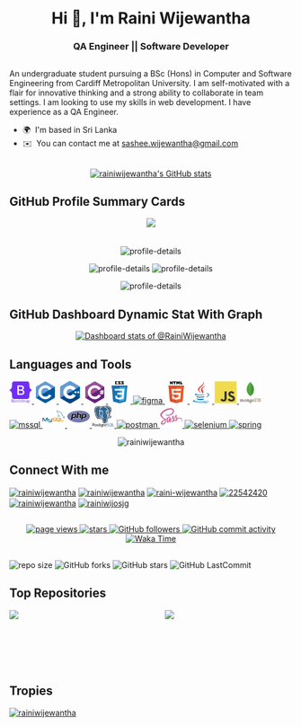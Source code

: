 <h1 align="center">Hi 👋, I'm Raini Wijewantha</h1>

<h3 align="center">QA Engineer || Software Developer</h3>

## 

An undergraduate student pursuing a BSc (Hons) in Computer and Software Engineering from Cardiff Metropolitan University. I am self-motivated with a flair for innovative thinking and a strong ability to collaborate in team settings. I am looking to use my skills in web development. I have experience as a QA Engineer.

* 🌍  I'm based in Sri Lanka
* ✉️  You can contact me at [sashee.wijewantha@gmail.com](mailto:sashee.wijewantha@gmail.com)
<br>

<div align="center">
<a href="http://www.github.com/rainiwijewantha">
<img src="https://github-readme-stats.vercel.app/api?username=rainiwijewantha&theme=algolia" alt="rainiwijewantha's GitHub stats" /></a>
</div>

## GitHub Profile Summary Cards

<div align="center">
<a href="http://www.github.com/rainiwijewantha"><img src="https://github-readme-streak-stats.herokuapp.com/?user=rainiwijewantha&theme=algolia" /></a>
</div>

<br>

<p align="center">
  <picture>
  <source media="(prefers-color-scheme: dark)" srcset="http://github-profile-summary-cards.vercel.app/api/cards/profile-details?username=rainiwijewantha&theme=algolia" />
  <source media="(prefers-color-scheme: light)" srcset="http://github-profile-summary-cards.vercel.app/api/cards/profile-details?username=rainiwijewantha" />
  <img alt="profile-details" src="summery.svg" />
  </picture>
</p>

<div>
<p align="center">
  <picture>
  <source media="(prefers-color-scheme: dark)" srcset="http://github-profile-summary-cards.vercel.app/api/cards/repos-per-language?username=rainiwijewantha&theme=algolia" />
  <source media="(prefers-color-scheme: light)" srcset="http://github-profile-summary-cards.vercel.app/api/cards/repos-per-language?username=rainiwijewantha" />
  <img alt="profile-details" src="top_lang_by_repo.svg" />
  </picture>

  <picture>
  <source media="(prefers-color-scheme: dark)" srcset="http://github-profile-summary-cards.vercel.app/api/cards/most-commit-language?username=rainiwijewantha&theme=algolia" />
  <source media="(prefers-color-scheme: light)" srcset="http://github-profile-summary-cards.vercel.app/api/cardsmost-commit-language?username=rainiwijewantha"`/>
  <img alt="profile-details" src="top_lang_by_commit.svg" />
  </picture>
  </p>
</div>

<p align="center">
  <picture>
  <source media="(prefers-color-scheme: dark)" srcset="http://github-profile-summary-cards.vercel.app/api/cards/productive-time?username=rainiwijewantha&theme=algolia" />
  <source media="(prefers-color-scheme: light)" srcset="http://github-profile-summary-cards.vercel.app/api/productive-time?username=rainiwijewantha"`/>
  <img alt="profile-details" src="commit.svg" />
  </picture>
</p>

## GitHub Dashboard Dynamic Stat With Graph

<div align="center">
<a href="https://next.ossinsight.io/widgets/official/compose-user-dashboard-stats?user_id=112390022" target="_blank" style="display: block" align="center">
  <picture>
    <source media="(prefers-color-scheme: dark)" srcset="https://next.ossinsight.io/widgets/official/compose-user-dashboard-stats/thumbnail.png?user_id=112390022&image_size=auto&color_scheme=dark" width="771" height="auto">
    <img alt="Dashboard stats of @RainiWijewantha" src="https://next.ossinsight.io/widgets/official/compose-user-dashboard-stats/thumbnail.png?user_id=112390022&image_size=auto&color_scheme=light" width="771" height="auto">
  </picture>
</a>
</div>

## Languages and Tools

<!--<p align="left">
<a href="https://developer.mozilla.org/en-US/docs/Web/JavaScript" target="_blank" rel="noreferrer"><img src="https://raw.githubusercontent.com/danielcranney/readme-generator/main/public/icons/skills/javascript-colored.svg" width="36" height="36" alt="JavaScript" /></a><a href="https://www.php.net/" target="_blank" rel="noreferrer"><img src="https://raw.githubusercontent.com/danielcranney/readme-generator/main/public/icons/skills/php-colored.svg" width="36" height="36" alt="PHP" /></a><a href="https://www.oracle.com/java/" target="_blank" rel="noreferrer"><img src="https://raw.githubusercontent.com/danielcranney/readme-generator/main/public/icons/skills/java-colored.svg" width="36" height="36" alt="Java" /></a><a href="https://code.visualstudio.com/" target="_blank" rel="noreferrer"><img src="https://raw.githubusercontent.com/danielcranney/readme-generator/main/public/icons/skills/visualstudiocode.svg" width="36" height="36" alt="VS Code" /></a><a href="https://developer.mozilla.org/en-US/docs/Glossary/HTML5" target="_blank" rel="noreferrer"><img src="https://raw.githubusercontent.com/danielcranney/readme-generator/main/public/icons/skills/html5-colored.svg" width="36" height="36" alt="HTML5" /></a><a href="https://www.w3.org/TR/CSS/#css" target="_blank" rel="noreferrer"><img src="https://raw.githubusercontent.com/danielcranney/readme-generator/main/public/icons/skills/css3-colored.svg" width="36" height="36" alt="CSS3" /></a><a href="https://jquery.com/" target="_blank" rel="noreferrer"><img src="https://raw.githubusercontent.com/danielcranney/readme-generator/main/public/icons/skills/jquery-colored.svg" width="36" height="36" alt="JQuery" /></a><a href="https://sass-lang.com/" target="_blank" rel="noreferrer"><img src="https://raw.githubusercontent.com/danielcranney/readme-generator/main/public/icons/skills/sass-colored.svg" width="36" height="36" alt="Sass" /></a><a href="https://getbootstrap.com/" target="_blank" rel="noreferrer"><img src="https://raw.githubusercontent.com/danielcranney/readme-generator/main/public/icons/skills/bootstrap-colored.svg" width="36" height="36" alt="Bootstrap" /></a><a href="https://www.mysql.com/" target="_blank" rel="noreferrer"><img src="https://raw.githubusercontent.com/danielcranney/readme-generator/main/public/icons/skills/mysql-colored.svg" width="36" height="36" alt="MySQL" /></a><a href="https://www.postgresql.org/" target="_blank" rel="noreferrer"><img src="https://raw.githubusercontent.com/danielcranney/readme-generator/main/public/icons/skills/postgresql-colored.svg" width="36" height="36" alt="PostgreSQL" /></a><a href="https://firebase.google.com/" target="_blank" rel="noreferrer"><img src="https://raw.githubusercontent.com/danielcranney/readme-generator/main/public/icons/skills/firebase-colored.svg" width="36" height="36" alt="Firebase" /></a><a href="https://www.mongodb.com/" target="_blank" rel="noreferrer"><img src="https://raw.githubusercontent.com/danielcranney/readme-generator/main/public/icons/skills/mongodb-colored.svg" width="36" height="36" alt="MongoDB" /></a><a href="https://www.figma.com/" target="_blank" rel="noreferrer"><img src="https://raw.githubusercontent.com/danielcranney/readme-generator/main/public/icons/skills/figma-colored.svg" width="36" height="36" alt="Figma" /></a>
</p>-->

<p align="left"> 
  <a href="https://getbootstrap.com" target="_blank" rel="noreferrer"> 
    <img src="https://raw.githubusercontent.com/devicons/devicon/master/icons/bootstrap/bootstrap-plain-wordmark.svg" alt="bootstrap" width="40" height="40"/> 
  </a> 
  <a href="https://www.cprogramming.com/" target="_blank" rel="noreferrer"> 
    <img src="https://raw.githubusercontent.com/devicons/devicon/master/icons/c/c-original.svg" alt="c" width="40" height="40"/> 
  </a> 
  <a href="https://www.w3schools.com/cpp/" target="_blank" rel="noreferrer"> 
    <img src="https://raw.githubusercontent.com/devicons/devicon/master/icons/cplusplus/cplusplus-original.svg" alt="cplusplus" width="40" height="40"/> 
  </a> 
  <a href="https://www.w3schools.com/cs/" target="_blank" rel="noreferrer"> 
    <img src="https://raw.githubusercontent.com/devicons/devicon/master/icons/csharp/csharp-original.svg" alt="csharp" width="40" height="40"/> 
  </a> 
  <a href="https://www.w3schools.com/css/" target="_blank" rel="noreferrer"> 
    <img src="https://raw.githubusercontent.com/devicons/devicon/master/icons/css3/css3-original-wordmark.svg" alt="css3" width="40" height="40"/> 
  </a> 
  <a href="https://www.figma.com/" target="_blank" rel="noreferrer"> 
    <img src="https://www.vectorlogo.zone/logos/figma/figma-icon.svg" alt="figma" width="40" height="40"/>
  </a> 
  <a href="https://www.w3.org/html/" target="_blank" rel="noreferrer"> 
    <img src="https://raw.githubusercontent.com/devicons/devicon/master/icons/html5/html5-original-wordmark.svg" alt="html5" width="40" height="40"/> 
  </a> 
  <a href="https://www.java.com" target="_blank" rel="noreferrer"> 
    <img src="https://raw.githubusercontent.com/devicons/devicon/master/icons/java/java-original.svg" alt="java" width="40" height="40"/>
  </a> 
  <a href="https://developer.mozilla.org/en-US/docs/Web/JavaScript" target="_blank" rel="noreferrer"> 
    <img src="https://raw.githubusercontent.com/devicons/devicon/master/icons/javascript/javascript-original.svg" alt="javascript" width="40" height="40"/> 
  </a> 
  <a href="https://www.mongodb.com/" target="_blank" rel="noreferrer"> 
    <img src="https://raw.githubusercontent.com/devicons/devicon/master/icons/mongodb/mongodb-original-wordmark.svg" alt="mongodb" width="40" height="40"/> 
  </a> 
  <a href="https://www.microsoft.com/en-us/sql-server" target="_blank" rel="noreferrer"> 
    <img src="https://www.svgrepo.com/show/303229/microsoft-sql-server-logo.svg" alt="mssql" width="40" height="40"/> 
  </a> 
  <a href="https://www.mysql.com/" target="_blank" rel="noreferrer"> 
    <img src="https://raw.githubusercontent.com/devicons/devicon/master/icons/mysql/mysql-original-wordmark.svg" alt="mysql" width="40" height="40"/> 
  </a> 
  <a href="https://www.php.net" target="_blank" rel="noreferrer"> 
    <img src="https://raw.githubusercontent.com/devicons/devicon/master/icons/php/php-original.svg" alt="php" width="40" height="40"/> 
  </a> 
  <a href="https://www.postgresql.org" target="_blank" rel="noreferrer"> 
    <img src="https://raw.githubusercontent.com/devicons/devicon/master/icons/postgresql/postgresql-original-wordmark.svg" alt="postgresql" width="40" height="40"/> 
  </a> 
  <a href="https://postman.com" target="_blank" rel="noreferrer"> 
    <img src="https://www.vectorlogo.zone/logos/getpostman/getpostman-icon.svg" alt="postman" width="40" height="40"/> 
  </a> 
  <a href="https://sass-lang.com" target="_blank" rel="noreferrer"> 
    <img src="https://raw.githubusercontent.com/devicons/devicon/master/icons/sass/sass-original.svg" alt="sass" width="40" height="40"/> 
  </a> 
  <a href="https://www.selenium.dev" target="_blank" rel="noreferrer"> 
    <img src="https://raw.githubusercontent.com/detain/svg-logos/780f25886640cef088af994181646db2f6b1a3f8/svg/selenium-logo.svg" alt="selenium" width="40" height="40"/> 
  </a> 
  <a href="https://spring.io/" target="_blank" rel="noreferrer"> 
    <img src="https://www.vectorlogo.zone/logos/springio/springio-icon.svg" alt="spring" width="40" height="40"/> 
  </a> 
</p>

<div align="center"
<p><img src="https://github-readme-stats.vercel.app/api/top-langs?username=rainiwijewantha&show_icons=true&locale=en&layout=compact&bg_color=1c1917&text_color=ffffff&title_color=0891b2&hide_border=true" alt="rainiwijewantha" /></p>
</div>

## Connect With me

<p align="left">
<a href="https://github.com/rainiwijewantha" target="blank"><img align="center" src="https://raw.githubusercontent.com/danielcranney/readme-generator/main/public/icons/socials/github.svg" alt="rainiwijewantha" height="30" width="40" /></a>
<a href="https://twitter.com/rainiwijewantha" target="blank"><img align="center" src="https://raw.githubusercontent.com/danielcranney/readme-generator/main/public/icons/socials/twitter.svg" alt="rainiwijewantha" height="30" width="40" /></a>
<a href="https://linkedin.com/in/raini-wijewantha-a45aa7221" target="blank"><img align="center" src="https://raw.githubusercontent.com/rahuldkjain/github-profile-readme-generator/master/src/images/icons/Social/linked-in-alt.svg" alt="raini-wijewantha" height="30" width="40" /></a>
<a href="https://stackoverflow.com/users/22542420" target="blank"><img align="center" src="https://raw.githubusercontent.com/rahuldkjain/github-profile-readme-generator/master/src/images/icons/Social/stack-overflow.svg" alt="22542420" height="30" width="40" /></a>
<a href="https://kaggle.com/rainiwijewantha" target="blank"><img align="center" src="https://raw.githubusercontent.com/rahuldkjain/github-profile-readme-generator/master/src/images/icons/Social/kaggle.svg" alt="rainiwijewantha" height="30" width="40" /></a>
<a href="https://auth.geeksforgeeks.org/user/rainiwijosjg" target="blank"><img align="center" src="https://raw.githubusercontent.com/rahuldkjain/github-profile-readme-generator/master/src/images/icons/Social/geeks-for-geeks.svg" alt="rainiwijosjg" height="30" width="40" /></a>
</p>

## 

<div width="100%" display="flex" align="center">
  <a href="https://github.com/rainiwijewantha" target="_blank">
    <img src="https://komarev.com/ghpvc/?username=rainiwijewantha" alt="page views" />
  </a>
  <a href="https://github.com/rainiwijewantha" target="_blank">
    <img src="https://img.shields.io/github/stars/rainiwijewantha?style=flat&logo=github&logoColor=ffffff&labelColor=575757&color=1183c3" alt="stars" />
  </a>
  <a href="https://github.com/rainiwijewantha?tab=followers" target="_blank">
    <img alt="GitHub followers" src="https://img.shields.io/github/followers/rainiwijewantha?style=flat&logo=github&logoColor=ffffff&labelColor=575757&color=1183c3">
  </a>
  <a href="https://github.com/rainiwijewantha" target="_blank">
    <img alt="GitHub commit activity" src="https://img.shields.io/github/commit-activity/y/rainiwijewantha/rainiwijewantha/main">
  </a>
  <a href="https://wakatime.com/@rainiwijewantha" target="_blank">
    <img alt="Waka Time" src="https://wakatime.com/badge/user/f5f0652e-a91e-4817-8d58-214dff12419c.svg?style=flat">
  </a>
</div>

## 

![repo size](https://img.shields.io/github/repo-size/rainiwijewantha/rainiwijewantha?label=Repo%20Size&style=for-the-badge&labelColor=black&color=20bf6b)
![GitHub forks](https://img.shields.io/github/forks/rainiwijewantha/rainiwijewantha?&labelColor=black&color=0fb9b1&style=for-the-badge)
![GitHub stars](https://img.shields.io/github/stars/rainiwijewantha/rainiwijewantha?&labelColor=black&color=7433ff&style=for-the-badge)
![GitHub LastCommit](https://img.shields.io/github/last-commit/rainiwijewantha/rainiwijewantha?logo=github&labelColor=black&color=d1d8e0&style=for-the-badge)

## Top Repositories

<div width="100%" align="center"><a href="https://github.com/rainiwijewantha/e-learningsystem" align="left"><img align="left" width="45%" src="https://github-readme-stats.vercel.app/api/pin/?username=rainiwijewantha&repo=e-learningsystem&title_color=0891b2&text_color=ffffff&icon_color=0891b2&bg_color=1c1917&hide_border=true&locale=en" /></a><a href="https://github.com/rainiwijewantha/HRIS" align="right"><img align="right" width="45%" src="https://github-readme-stats.vercel.app/api/pin/?username=rainiwijewantha&repo=HRIS&title_color=0891b2&text_color=ffffff&icon_color=0891b2&bg_color=1c1917&hide_border=true&locale=en" /></a></div>

<br><br><br><br><br><br>

## Tropies

<p align="left"> <a href="https://github.com/ryo-ma/github-profile-trophy"><img src="https://github-profile-trophy.vercel.app/?username=rainiwijewantha&theme=algolia" alt="rainiwijewantha" /></a> </p>
